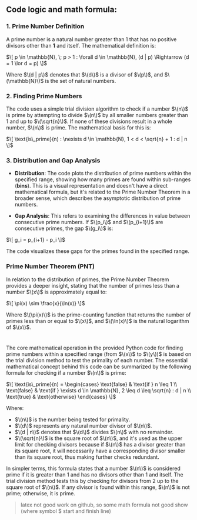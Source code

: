 ## Code logic and math formula:

### 1. Prime Number Definition

A prime number is a natural number greater than 1 that has no positive divisors other than **1** and itself. The mathematical definition is:

$\[ p \in \mathbb{N}, \; p > 1 : \forall d \in \mathbb{N}, (d | p) \Rightarrow (d = 1 \lor d = p) \]$

Where $\(d | p\)$ denotes that $\(d\)$ is a divisor of $\(p\)$, and $\(\mathbb{N}\)$ is the set of natural numbers.

### 2. Finding Prime Numbers

The code uses a simple trial division algorithm to check if a number $\(n\)$ is prime by attempting to divide $\(n\)$ by 
all smaller numbers greater than 1 and up to $\(\sqrt{n}\)$. If none of these divisions result in a whole number, $\(n\)$ is 
prime. The mathematical basis for this is:

$\[ \text{is\_prime}(n) : \nexists d \in \mathbb{N}, 1 < d < \sqrt{n} + 1 : d | n \]$

### 3. Distribution and Gap Analysis

- **Distribution**: The code plots the distribution of prime numbers within the specified range, showing how many primes
are found within sub-ranges (**bins**). This is a visual representation and doesn't have a direct mathematical formula, but
it's related to the Prime Number Theorem in a broader sense, which describes the asymptotic distribution of prime numbers.
  
- **Gap Analysis**: This refers to examining the differences in value between consecutive prime numbers.
If $\(p_i\)$ and $\(p_{i+1}\)$ are consecutive primes, the gap $\(g_i\)$ is:

$\[ g_i = p_{i+1} - p_i \]$

The code visualizes these gaps for the primes found in the specified range.

### Prime Number Theorem (PNT)

In relation to the distribution of primes, the Prime Number Theorem provides a deeper insight, 
stating that the number of primes less than a number $\(x\)$ is approximately equal to:

$\[ \pi(x) \sim \frac{x}{\ln(x)} \]$

Where $\(\pi(x)\)$ is the prime-counting function that returns the number of primes less than or equal 
to $\(x\)$, and $\(\ln(x)\)$ is the natural logarithm of $\(x\)$.

#

The core mathematical operation in the provided Python code for finding prime numbers within a specified 
range (from $\(x\)$ to $\(y\))$ is based on the trial division method to test the primality of each number. 
The essential mathematical concept behind this code can be summarized by the following formula for checking if a number $\(n\)$ is prime:

$\[ \text{is\_prime}(n) = 
\begin{cases} 
\text{false} & \text{if } n \leq 1 \\
\text{false} & \text{if } \exists d \in \mathbb{N}, 2 \leq d \leq \sqrt{n} : d | n \\
\text{true} & \text{otherwise}
\end{cases}
\]$

Where:
- $\(n\)$ is the number being tested for primality.
- $\(d\)$ represents any natural number divisor of $\(n\)$.
- $\(d | n\)$ denotes that $\(d\)$ divides $\(n\)$ with no remainder.
- $\(\sqrt{n}\)$ is the square root of $\(n\)$, and it's used as the upper limit for checking divisors because if $\(n\)$ has a divisor greater than its square root, it will necessarily have a corresponding divisor smaller than its square root, thus making further checks redundant.

In simpler terms, this formula states that a number $\(n\)$ is considered prime if it is greater than 1 and has no divisors 
other than 1 and itself. The trial division method tests this by checking for divisors from 2 up to the square root 
of $\(n\)$. If any divisor is found within this range, $\(n\)$ is not prime; otherwise, it is prime.

> latex not good work on github, so some math formula not good show (where symbol $ start and finish line)
